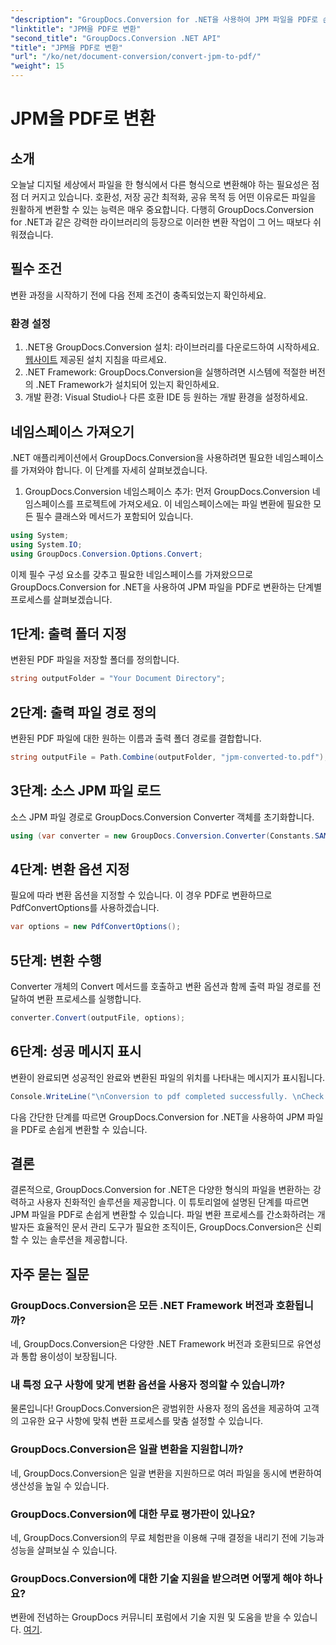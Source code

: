 ```yaml
---
"description": "GroupDocs.Conversion for .NET을 사용하여 JPM 파일을 PDF로 손쉽게 변환하세요. 파일 변환 프로세스를 간편하게 간소화하세요."
"linktitle": "JPM을 PDF로 변환"
"second_title": "GroupDocs.Conversion .NET API"
"title": "JPM을 PDF로 변환"
"url": "/ko/net/document-conversion/convert-jpm-to-pdf/"
"weight": 15
---
```


# JPM을 PDF로 변환

## 소개
오늘날 디지털 세상에서 파일을 한 형식에서 다른 형식으로 변환해야 하는 필요성은 점점 더 커지고 있습니다. 호환성, 저장 공간 최적화, 공유 목적 등 어떤 이유로든 파일을 원활하게 변환할 수 있는 능력은 매우 중요합니다. 다행히 GroupDocs.Conversion for .NET과 같은 강력한 라이브러리의 등장으로 이러한 변환 작업이 그 어느 때보다 쉬워졌습니다.
## 필수 조건
변환 과정을 시작하기 전에 다음 전제 조건이 충족되었는지 확인하세요.
### 환경 설정
1. .NET용 GroupDocs.Conversion 설치: 라이브러리를 다운로드하여 시작하세요. [웹사이트](https://releases.groupdocs.com/conversion/net/) 제공된 설치 지침을 따르세요.
2. .NET Framework: GroupDocs.Conversion을 실행하려면 시스템에 적절한 버전의 .NET Framework가 설치되어 있는지 확인하세요.
3. 개발 환경: Visual Studio나 다른 호환 IDE 등 원하는 개발 환경을 설정하세요.

## 네임스페이스 가져오기
.NET 애플리케이션에서 GroupDocs.Conversion을 사용하려면 필요한 네임스페이스를 가져와야 합니다. 이 단계를 자세히 살펴보겠습니다.

1. GroupDocs.Conversion 네임스페이스 추가: 먼저 GroupDocs.Conversion 네임스페이스를 프로젝트에 가져오세요. 이 네임스페이스에는 파일 변환에 필요한 모든 필수 클래스와 메서드가 포함되어 있습니다.
```csharp
using System;
using System.IO;
using GroupDocs.Conversion.Options.Convert;
```

이제 필수 구성 요소를 갖추고 필요한 네임스페이스를 가져왔으므로 GroupDocs.Conversion for .NET을 사용하여 JPM 파일을 PDF로 변환하는 단계별 프로세스를 살펴보겠습니다.

## 1단계: 출력 폴더 지정
변환된 PDF 파일을 저장할 폴더를 정의합니다.
```csharp
string outputFolder = "Your Document Directory";
```
## 2단계: 출력 파일 경로 정의
변환된 PDF 파일에 대한 원하는 이름과 출력 폴더 경로를 결합합니다.
```csharp
string outputFile = Path.Combine(outputFolder, "jpm-converted-to.pdf");
```
## 3단계: 소스 JPM 파일 로드
소스 JPM 파일 경로로 GroupDocs.Conversion Converter 객체를 초기화합니다.
```csharp
using (var converter = new GroupDocs.Conversion.Converter(Constants.SAMPLE_JPM))
```
## 4단계: 변환 옵션 지정
필요에 따라 변환 옵션을 지정할 수 있습니다. 이 경우 PDF로 변환하므로 PdfConvertOptions를 사용하겠습니다.
```csharp
var options = new PdfConvertOptions();
```
## 5단계: 변환 수행
Converter 개체의 Convert 메서드를 호출하고 변환 옵션과 함께 출력 파일 경로를 전달하여 변환 프로세스를 실행합니다.
```csharp
converter.Convert(outputFile, options);
```
## 6단계: 성공 메시지 표시
변환이 완료되면 성공적인 완료와 변환된 파일의 위치를 나타내는 메시지가 표시됩니다.
```csharp
Console.WriteLine("\nConversion to pdf completed successfully. \nCheck output in {0}", outputFolder);
```
다음 간단한 단계를 따르면 GroupDocs.Conversion for .NET을 사용하여 JPM 파일을 PDF로 손쉽게 변환할 수 있습니다.

## 결론
결론적으로, GroupDocs.Conversion for .NET은 다양한 형식의 파일을 변환하는 강력하고 사용자 친화적인 솔루션을 제공합니다. 이 튜토리얼에 설명된 단계를 따르면 JPM 파일을 PDF로 손쉽게 변환할 수 있습니다. 파일 변환 프로세스를 간소화하려는 개발자든 효율적인 문서 관리 도구가 필요한 조직이든, GroupDocs.Conversion은 신뢰할 수 있는 솔루션을 제공합니다.
## 자주 묻는 질문
### GroupDocs.Conversion은 모든 .NET Framework 버전과 호환됩니까?
네, GroupDocs.Conversion은 다양한 .NET Framework 버전과 호환되므로 유연성과 통합 용이성이 보장됩니다.
### 내 특정 요구 사항에 맞게 변환 옵션을 사용자 정의할 수 있습니까?
물론입니다! GroupDocs.Conversion은 광범위한 사용자 정의 옵션을 제공하여 고객의 고유한 요구 사항에 맞춰 변환 프로세스를 맞춤 설정할 수 있습니다.
### GroupDocs.Conversion은 일괄 변환을 지원합니까?
네, GroupDocs.Conversion은 일괄 변환을 지원하므로 여러 파일을 동시에 변환하여 생산성을 높일 수 있습니다.
### GroupDocs.Conversion에 대한 무료 평가판이 있나요?
네, GroupDocs.Conversion의 무료 체험판을 이용해 구매 결정을 내리기 전에 기능과 성능을 살펴보실 수 있습니다.
### GroupDocs.Conversion에 대한 기술 지원을 받으려면 어떻게 해야 하나요?
변환에 전념하는 GroupDocs 커뮤니티 포럼에서 기술 지원 및 도움을 받을 수 있습니다. [여기](https://forum.groupdocs.com/c/conversion/11).